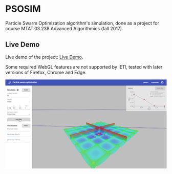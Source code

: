 # PSOSIM
Particle Swarm Optimization algorithm's simulation, done as a project for course MTAT.03.238 Advanced Algorithmics (fall 2017).


## Live Demo

Live demo of the project: [Live Demo](https://abercus.github.io/PSOSIM/).

Some required WebGL features are not supported by IE11, tested with later versions of Firefox, Chrome and Edge.


![Picture of simulation](DEMO_PSO/demo_picture.png)
